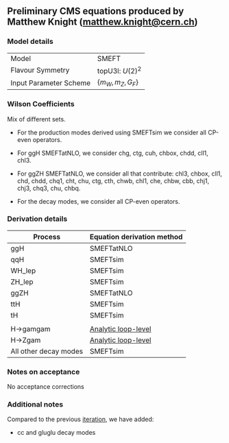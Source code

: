 ## Preliminary CMS equations produced by Matthew Knight (matthew.knight@cern.ch)

### Model details

|                        |                     |
|------------------------|---------------------|
| Model                  | SMEFT               |
| Flavour Symmetry       | topU3l: $U(2)^2$    |
| Input Parameter Scheme | $\{m_W, m_Z, G_F\}$ |

### Wilson Coefficients

Mix of different sets.

- For the production modes derived using SMEFTsim we consider all CP-even operators.

- For ggH SMEFTatNLO, we consider chg, ctg, cuh, chbox, chdd, cll1, chl3.
- For ggZH SMEFTatNLO, we consider all that contribute: chl3, chbox, cll1, chd, chdd, chq1, cht, chu, ctg, cth, chwb, chl1, che, chbw, cbb, chj1, chj3, chq3, chu, chbq.

- For the decay modes, we consider all CP-even operators.

### Derivation details

| Process           | Equation derivation method                     |
|-------------------|------------------------------------------------|
| ggH               | SMEFTatNLO                                     |
| qqH               | SMEFTsim                                       |
| WH_lep            | SMEFTsim                                       |
| ZH_lep            | SMEFTsim                                       |
| ggZH              | SMEFTatNLO                                     |
| ttH               | SMEFTsim                                       |
| tH                | SMEFTsim                                       |
|                   |                                                |
| H->gamgam         | [Analytic loop-level](https://arxiv.org/abs/1807.11504)   |
| H->Zgam           | [Analytic loop-level](https://arxiv.org/abs/1801.01136)   |
| All other decay modes   | SMEFTsim


### Notes on acceptance
No acceptance corrections

### Additional notes
Compared to the previous [iteration](https://github.com/MatthewDKnight/EFTScalingEquations/tree/main/equations/CMS-prelim-SMEFT-topU3l_22_03_21), we have added:
- cc and gluglu decay modes
